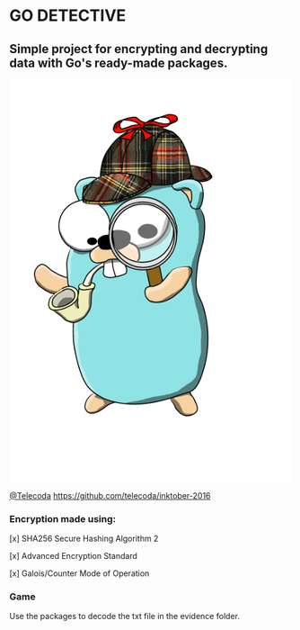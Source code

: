 # GO DETECTIVE

## Simple project for encrypting and decrypting data with Go's ready-made packages.

!["Gopher Holmes"](gopherHolmes.png)

[@Telecoda](https://twitter.com/telecoda?lang=en)
https://github.com/telecoda/inktober-2016

### Encryption made using:

[x] SHA256 Secure Hashing Algorithm 2

[x] Advanced Encryption Standard

[x] Galois/Counter Mode of Operation

### Game
Use the packages to decode the txt file in the evidence folder.
